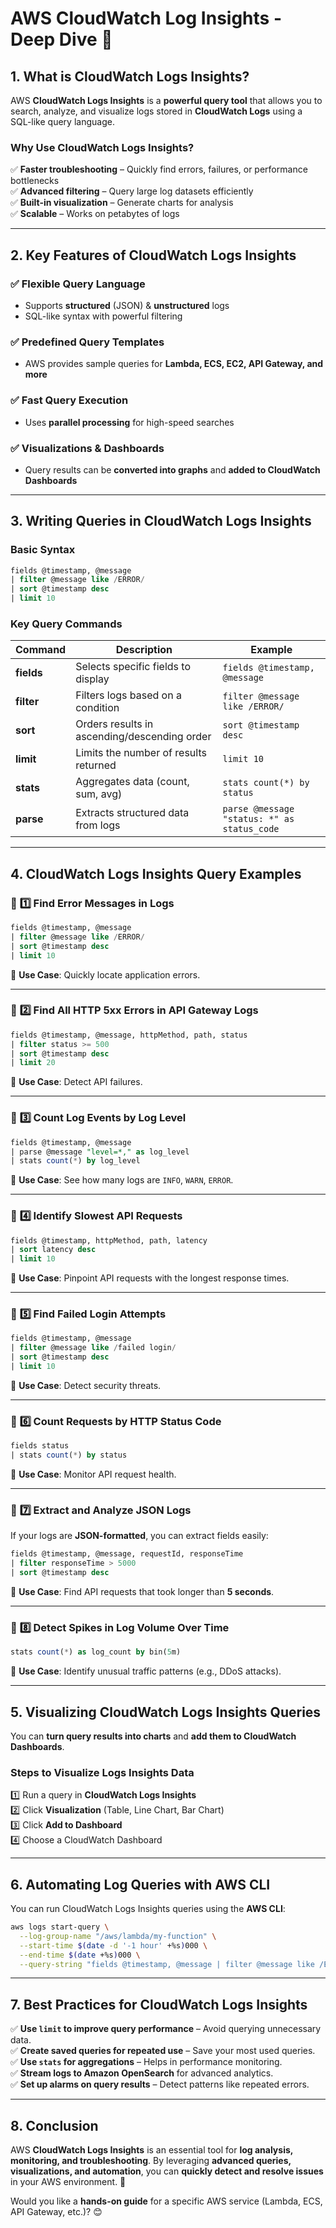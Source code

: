 # **AWS CloudWatch Log Insights - Deep Dive 🚀**  

## **1. What is CloudWatch Logs Insights?**  
AWS **CloudWatch Logs Insights** is a **powerful query tool** that allows you to search, analyze, and visualize logs stored in **CloudWatch Logs** using a SQL-like query language.  

### **Why Use CloudWatch Logs Insights?**  
✅ **Faster troubleshooting** – Quickly find errors, failures, or performance bottlenecks  
✅ **Advanced filtering** – Query large log datasets efficiently  
✅ **Built-in visualization** – Generate charts for analysis  
✅ **Scalable** – Works on petabytes of logs  

---

## **2. Key Features of CloudWatch Logs Insights**  
### ✅ **Flexible Query Language**  
- Supports **structured** (JSON) & **unstructured** logs  
- SQL-like syntax with powerful filtering  

### ✅ **Predefined Query Templates**  
- AWS provides sample queries for **Lambda, ECS, EC2, API Gateway, and more**  

### ✅ **Fast Query Execution**  
- Uses **parallel processing** for high-speed searches  

### ✅ **Visualizations & Dashboards**  
- Query results can be **converted into graphs** and **added to CloudWatch Dashboards**  

---

## **3. Writing Queries in CloudWatch Logs Insights**  

### **Basic Syntax**
```sql
fields @timestamp, @message
| filter @message like /ERROR/
| sort @timestamp desc
| limit 10
```
### **Key Query Commands**
| Command | Description | Example |
|---------|-------------|---------|
| **fields** | Selects specific fields to display | `fields @timestamp, @message` |
| **filter** | Filters logs based on a condition | `filter @message like /ERROR/` |
| **sort** | Orders results in ascending/descending order | `sort @timestamp desc` |
| **limit** | Limits the number of results returned | `limit 10` |
| **stats** | Aggregates data (count, sum, avg) | `stats count(*) by status` |
| **parse** | Extracts structured data from logs | `parse @message "status: *" as status_code` |

---

## **4. CloudWatch Logs Insights Query Examples**  

### 🔹 **1️⃣ Find Error Messages in Logs**
```sql
fields @timestamp, @message
| filter @message like /ERROR/
| sort @timestamp desc
| limit 10
```
📌 **Use Case**: Quickly locate application errors.

---

### 🔹 **2️⃣ Find All HTTP 5xx Errors in API Gateway Logs**
```sql
fields @timestamp, @message, httpMethod, path, status
| filter status >= 500
| sort @timestamp desc
| limit 20
```
📌 **Use Case**: Detect API failures.

---

### 🔹 **3️⃣ Count Log Events by Log Level**
```sql
fields @timestamp, @message
| parse @message "level=*," as log_level
| stats count(*) by log_level
```
📌 **Use Case**: See how many logs are `INFO`, `WARN`, `ERROR`.

---

### 🔹 **4️⃣ Identify Slowest API Requests**
```sql
fields @timestamp, httpMethod, path, latency
| sort latency desc
| limit 10
```
📌 **Use Case**: Pinpoint API requests with the longest response times.

---

### 🔹 **5️⃣ Find Failed Login Attempts**
```sql
fields @timestamp, @message
| filter @message like /failed login/
| sort @timestamp desc
| limit 10
```
📌 **Use Case**: Detect security threats.

---

### 🔹 **6️⃣ Count Requests by HTTP Status Code**
```sql
fields status
| stats count(*) by status
```
📌 **Use Case**: Monitor API request health.

---

### 🔹 **7️⃣ Extract and Analyze JSON Logs**
If your logs are **JSON-formatted**, you can extract fields easily:  
```sql
fields @timestamp, @message, requestId, responseTime
| filter responseTime > 5000
| sort @timestamp desc
```
📌 **Use Case**: Find API requests that took longer than **5 seconds**.

---

### 🔹 **8️⃣ Detect Spikes in Log Volume Over Time**
```sql
stats count(*) as log_count by bin(5m)
```
📌 **Use Case**: Identify unusual traffic patterns (e.g., DDoS attacks).

---

## **5. Visualizing CloudWatch Logs Insights Queries**  
You can **turn query results into charts** and **add them to CloudWatch Dashboards**.

### **Steps to Visualize Logs Insights Data**  
1️⃣ Run a query in **CloudWatch Logs Insights**  
2️⃣ Click **Visualization** (Table, Line Chart, Bar Chart)  
3️⃣ Click **Add to Dashboard**  
4️⃣ Choose a CloudWatch Dashboard  

---

## **6. Automating Log Queries with AWS CLI**  
You can run CloudWatch Logs Insights queries using the **AWS CLI**:

```sh
aws logs start-query \
  --log-group-name "/aws/lambda/my-function" \
  --start-time $(date -d '-1 hour' +%s)000 \
  --end-time $(date +%s)000 \
  --query-string "fields @timestamp, @message | filter @message like /ERROR/ | sort @timestamp desc | limit 10"
```

---

## **7. Best Practices for CloudWatch Logs Insights**  
✅ **Use `limit` to improve query performance** – Avoid querying unnecessary data.  
✅ **Create saved queries for repeated use** – Save your most used queries.  
✅ **Use `stats` for aggregations** – Helps in performance monitoring.  
✅ **Stream logs to Amazon OpenSearch** for advanced analytics.  
✅ **Set up alarms on query results** – Detect patterns like repeated errors.  

---

## **8. Conclusion**  
AWS **CloudWatch Logs Insights** is an essential tool for **log analysis, monitoring, and troubleshooting**. By leveraging **advanced queries, visualizations, and automation**, you can **quickly detect and resolve issues** in your AWS environment. 🚀  

Would you like a **hands-on guide** for a specific AWS service (Lambda, ECS, API Gateway, etc.)? 😊